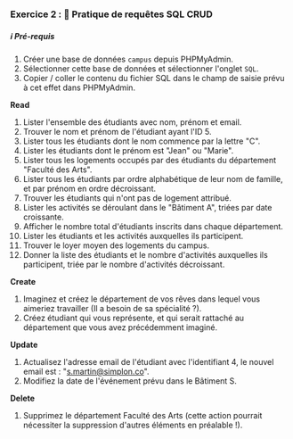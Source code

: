 ### Exercice 2 : 🚀 Pratique de requêtes SQL CRUD

##### ℹ️ Pré-requis

1. Créer une base de données `campus` depuis PHPMyAdmin.
2. Sélectionner cette base de données et sélectionner l'onglet `SQL`.
3. Copier / coller le contenu du fichier SQL dans le champ de saisie prévu à cet effet dans PHPMyAdmin.

**Read**

1. Lister l'ensemble des étudiants avec nom, prénom et email.
2. Trouver le nom et prénom de l'étudiant ayant l'ID 5.
3. Lister tous les étudiants dont le nom commence par la lettre "C".
4. Lister les étudiants dont le prénom est "Jean" ou "Marie".
5. Lister tous les logements occupés par des étudiants du département "Faculté des Arts".
6. Lister tous les étudiants par ordre alphabétique de leur nom de famille, et par prénom en ordre décroissant.
7. Trouver les étudiants qui n'ont pas de logement attribué.
8. Lister les activités se déroulant dans le "Bâtiment A", triées par date croissante.
9. Afficher le nombre total d'étudiants inscrits dans chaque département.
10. Lister les étudiants et les activités auxquelles ils participent.
11. Trouver le loyer moyen des logements du campus.
12. Donner la liste des étudiants et le nombre d'activités auxquelles ils participent, triée par le nombre d'activités décroissant.

**Create**

1. Imaginez et créez le département de vos rêves dans lequel vous aimeriez travailler (Il a besoin de sa spécialité ?).
2. Créez étudiant qui vous représente, et qui serait rattaché au département que vous avez précédemment imaginé.

**Update**

1. Actualisez l'adresse email de l'étudiant avec l'identifiant 4, le nouvel email est : "s.martin@simplon.co".
2. Modifiez la date de l'événement prévu dans le Bâtiment S.

**Delete**

1. Supprimez le département Faculté des Arts (cette action pourrait nécessiter la suppression d'autres éléments en préalable !).